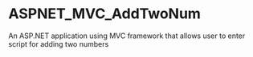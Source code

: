 # ASPNET_MVC_AddTwoNum
An ASP.NET application using MVC framework that allows user to enter script for adding two numbers
